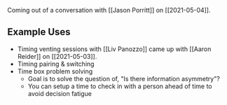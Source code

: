 Coming out of a conversation with [[Jason Porritt]] on [[2021-05-04]]. 

## Example Uses
- Timing venting sessions with [[Liv Panozzo]] came up with [[Aaron Reider]] on [[2021-05-03]].
- Timing pairing & switching
- Time box problem solving
	- Goal is to solve the question of, "Is there information asymmetry"?
	- You can setup a time to check in with a person ahead of time to avoid decision fatigue
